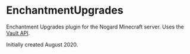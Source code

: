 # EnchantmentUpgrades

Enchantment Upgrades plugin for the Nogard Minecraft server. Uses the [Vault API](https://github.com/MilkBowl/VaultAPI).

Initially created August 2020.
